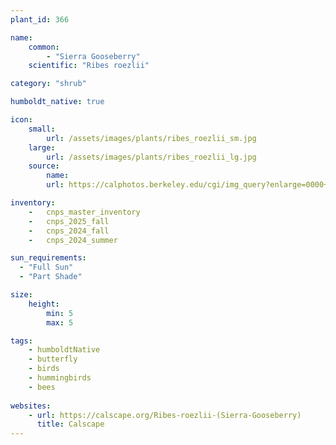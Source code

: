 ```yaml
---
plant_id: 366 

name: 
    common: 
        - "Sierra Gooseberry"  
    scientific: "Ribes roezlii"  

category: "shrub"

humboldt_native: true

icon: 
    small: 
        url: /assets/images/plants/ribes_roezlii_sm.jpg 
    large: 
        url: /assets/images/plants/ribes_roezlii_lg.jpg 
    source: 
        name: 
        url: https://calphotos.berkeley.edu/cgi/img_query?enlarge=0000+0000+0906+0959

inventory: 
    -   cnps_master_inventory
    -   cnps_2025_fall
    -   cnps_2024_fall
    -   cnps_2024_summer

sun_requirements:
  - "Full Sun"
  - "Part Shade"

size:
    height: 
        min: 5
        max: 5

tags: 
    - humboldtNative
    - butterfly
    - birds
    - hummingbirds
    - bees
 
websites: 
    - url: https://calscape.org/Ribes-roezlii-(Sierra-Gooseberry) 
      title: Calscape
---
```

